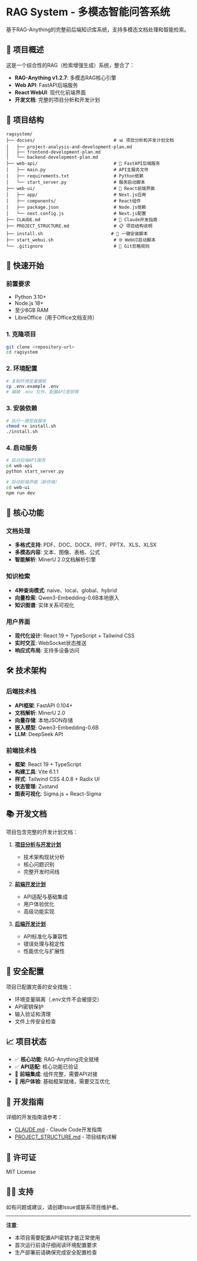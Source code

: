 # RAG System - 多模态智能问答系统

基于RAG-Anything的完整前后端知识库系统，支持多模态文档处理和智能检索。

## 🎯 项目概述

这是一个综合性的RAG（检索增强生成）系统，整合了：
- **RAG-Anything v1.2.7**: 多模态RAG核心引擎
- **Web API**: FastAPI后端服务
- **React WebUI**: 现代化前端界面
- **开发文档**: 完整的项目分析和开发计划

## 📁 项目结构

```
ragsystem/
├── docses/                              # 📊 项目分析和开发计划文档
│   ├── project-analysis-and-development-plan.md
│   ├── frontend-development-plan.md
│   └── backend-development-plan.md
├── web-api/                             # 🔧 FastAPI后端服务
│   ├── main.py                          # API主服务文件
│   ├── requirements.txt                 # Python依赖
│   └── start_server.py                  # 服务启动脚本
├── web-ui/                              # 🎨 React前端界面
│   ├── app/                             # Next.js应用
│   ├── components/                      # React组件
│   ├── package.json                     # Node.js依赖
│   └── next.config.js                   # Next.js配置
├── CLAUDE.md                            # 🤖 Claude开发指南
├── PROJECT_STRUCTURE.md                 # 📋 项目结构说明
├── install.sh                          # 🚀 一键安装脚本
├── start_webui.sh                       # 🌐 WebUI启动脚本
└── .gitignore                           # 🚫 Git忽略规则
```

## 🚀 快速开始

### 前置要求
- Python 3.10+
- Node.js 18+
- 至少8GB RAM
- LibreOffice（用于Office文档支持）

### 1. 克隆项目
```bash
git clone <repository-url>
cd ragsystem
```

### 2. 环境配置
```bash
# 复制环境变量模板
cp .env.example .env
# 编辑 .env 文件，配置API密钥等
```

### 3. 安装依赖
```bash
# 执行一键安装脚本
chmod +x install.sh
./install.sh
```

### 4. 启动服务
```bash
# 启动后端API服务
cd web-api
python start_server.py

# 启动前端界面（新终端）
cd web-ui
npm run dev
```

## 🔧 核心功能

### 文档处理
- **多格式支持**: PDF、DOC、DOCX、PPT、PPTX、XLS、XLSX
- **多模态内容**: 文本、图像、表格、公式
- **智能解析**: MinerU 2.0文档解析引擎

### 知识检索
- **4种查询模式**: naive、local、global、hybrid
- **向量检索**: Qwen3-Embedding-0.6B本地嵌入
- **知识图谱**: 实体关系可视化

### 用户界面
- **现代化设计**: React 19 + TypeScript + Tailwind CSS
- **实时交互**: WebSocket状态推送
- **响应式布局**: 支持多设备访问

## 🛠️ 技术架构

### 后端技术栈
- **API框架**: FastAPI 0.104+
- **文档解析**: MinerU 2.0
- **向量存储**: 本地JSON存储
- **嵌入模型**: Qwen3-Embedding-0.6B
- **LLM**: DeepSeek API

### 前端技术栈
- **框架**: React 19 + TypeScript
- **构建工具**: Vite 6.1.1
- **样式**: Tailwind CSS 4.0.8 + Radix UI
- **状态管理**: Zustand
- **图表可视化**: Sigma.js + React-Sigma

## 📚 开发文档

项目包含完整的开发计划文档：

1. **[项目分析与开发计划](./docses/project-analysis-and-development-plan.md)**
   - 技术架构现状分析
   - 核心问题识别
   - 完整开发时间线

2. **[前端开发计划](./docses/frontend-development-plan.md)**
   - API适配与基础集成
   - 用户体验优化
   - 高级功能实现

3. **[后端开发计划](./docses/backend-development-plan.md)**
   - API标准化与兼容性
   - 错误处理与稳定性
   - 性能优化与扩展性

## 🔐 安全配置

项目已配置完善的安全措施：
- 环境变量隔离（.env文件不会被提交）
- API密钥保护
- 输入验证和清理
- 文件上传安全检查

## 📈 项目状态

- ✅ **核心功能**: RAG-Anything完全就绪
- ✅ **API适配**: 核心功能已验证
- 🔄 **前端集成**: 组件完整，需要API对接
- 🔄 **用户体验**: 基础框架就绪，需要交互优化

## 🤝 开发指南

详细的开发指南请参考：
- [CLAUDE.md](./CLAUDE.md) - Claude Code开发指南
- [PROJECT_STRUCTURE.md](./PROJECT_STRUCTURE.md) - 项目结构详解

## 📄 许可证

MIT License

## 🙋‍♂️ 支持

如有问题或建议，请创建Issue或联系项目维护者。

---

**注意**: 
- 本项目需要配置API密钥才能正常使用
- 首次运行前请仔细阅读环境配置要求
- 生产部署前请确保完成安全配置检查